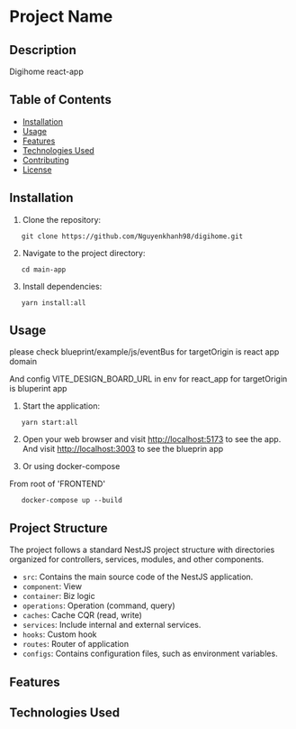 # Project Name

## Description

Digihome react-app

## Table of Contents

- [Installation](#installation)
- [Usage](#usage)
- [Features](#features)
- [Technologies Used](#technologies-used)
- [Contributing](#contributing)
- [License](#license)

## Installation

1. Clone the repository:

```
   git clone https://github.com/Nguyenkhanh98/digihome.git

```

2. Navigate to the project directory:

```
   cd main-app

```

3. Install dependencies:

```
   yarn install:all

```

## Usage

please check blueprint/example/js/eventBus for targetOrigin is react app domain

And config VITE_DESIGN_BOARD_URL in env for react_app for targetOrigin is bluperint app

1. Start the application:

```
   yarn start:all

```

2. Open your web browser and visit [http://localhost:5173](http://localhost:5173) to see the app.
   And visit [http://localhost:3003](http://localhost:3003) to see the blueprin app

3. Or using docker-compose

From root of 'FRONTEND'

```
   docker-compose up --build

```

## Project Structure

The project follows a standard NestJS project structure with directories organized for controllers, services, modules, and other components.

- `src`: Contains the main source code of the NestJS application.
- `component`: View
- `container`: Biz logic
- `operations`: Operation (command, query)
- `caches`: Cache CQR (read, write)
- `services`: Include internal and external services.
- `hooks`: Custom hook
- `routes`: Router of application
- `configs`: Contains configuration files, such as environment variables.

## Features

## Technologies Used
